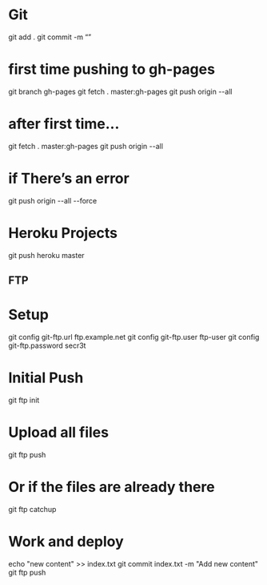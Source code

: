 # Git
git add .
git commit -m “”

# first time pushing to gh-pages
git branch gh-pages
git fetch . master:gh-pages
git push origin --all

# after first time...
git fetch . master:gh-pages
git push origin --all

# if There’s an error
git push origin --all --force

# Heroku Projects
git push heroku master


## FTP
# Setup
git config git-ftp.url ftp.example.net
git config git-ftp.user ftp-user
git config git-ftp.password secr3t

# Initial Push
git ftp init

# Upload all files
git ftp push

# Or if the files are already there
git ftp catchup

# Work and deploy
echo "new content" >> index.txt
git commit index.txt -m "Add new content"
git ftp push